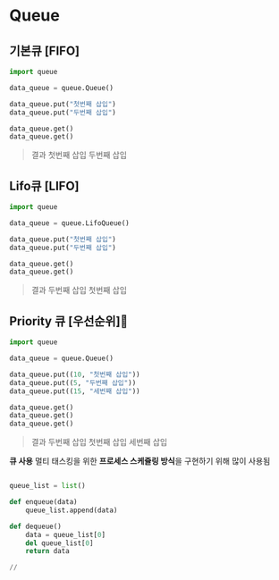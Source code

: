 # Queue

## 기본큐 [FIFO]
```python
import queue

data_queue = queue.Queue()

data_queue.put("첫번째 삽입")
data_queue.put("두번째 삽입")

data_queue.get()
data_queue.get()
```

> 결과 
> 첫번째 삽입
> 두번째 삽입 


## Lifo큐 [LIFO]
```python
import queue

data_queue = queue.LifoQueue()

data_queue.put("첫번째 삽입")
data_queue.put("두번째 삽입")

data_queue.get()
data_queue.get()
```

> 결과 
> 두번째 삽입 
> 첫번째 삽입

## Priority 큐 [우선순위]
```python
import queue

data_queue = queue.Queue()

data_queue.put((10, "첫번째 삽입"))
data_queue.put((5, "두번째 삽입"))
data_queue.put((15, "세번째 삽입"))

data_queue.get()
data_queue.get()
data_queue.get()
```

> 결과 
> 두번째 삽입 
> 첫번째 삽입
> 세번째 삽입


**큐 사용**
멀티 태스킹을 위한 **프로세스 스케쥴링 방식**을 구현하기 위해 많이 사용됨

```python

queue_list = list()

def enqueue(data)
	queue_list.append(data)

def dequeue()
	data = queue_list[0]
	del queue_list[0]
	return data

// 
```